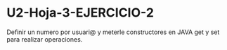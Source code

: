 # U2-Hoja-3-EJERCICIO-2
Definir un numero por usuari@ y meterle constructores en JAVA get y set para realizar operaciones.
